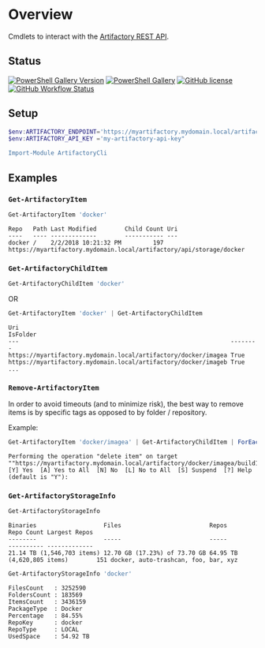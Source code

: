 # Overview

Cmdlets to interact with the [Artifactory REST API](https://www.jfrog.com/confluence/display/JFROG/Artifactory+REST+API#ArtifactoryRESTAPI-DeleteItemFromTrashCan).

## Status

[![PowerShell Gallery Version](https://img.shields.io/powershellgallery/v/ArtifactoryCli)](https://www.powershellgallery.com/packages/ArtifactoryCli)
[![PowerShell Gallery](https://img.shields.io/powershellgallery/dt/ArtifactoryCli?color=green)](https://www.powershellgallery.com/packages/ArtifactoryCli)
[![GitHub license](https://img.shields.io/github/license/chris-peterson/pwsh-artifactory.svg)](LICENSE)
[![GitHub Workflow Status](https://img.shields.io/github/actions/workflow/status/chris-peterson/pwsh-artifactory/deploy.yml?branch=main&label=ci)](https://github.com/chris-peterson/pwsh-artifactory/actions/workflows/deploy.yml)


## Setup

```powershell
$env:ARTIFACTORY_ENDPOINT='https://myartifactory.mydomain.local/artifactory'
$env:ARTIFACTORY_API_KEY ='my-artifactory-api-key"

Import-Module ArtifactoryCli
```

## Examples

### `Get-ArtifactoryItem`

```powershell
Get-ArtifactoryItem 'docker'
```
```text
Repo   Path Last Modified        Child Count Uri
----   ---- -------------        ----------- ---
docker /    2/2/2018 10:21:32 PM         197 https://myartifactory.mydomain.local/artifactory/api/storage/docker
```

### `Get-ArtifactoryChildItem`

```powershell
Get-ArtifactoryChildItem 'docker'
```
OR
```powershell
Get-ArtifactoryItem 'docker' | Get-ArtifactoryChildItem
```
```text
Uri                                                            IsFolder
---                                                            --------
https://myartifactory.mydomain.local/artifactory/docker/imagea True
https://myartifactory.mydomain.local/artifactory/docker/imageb True
...
```

### `Remove-ArtifactoryItem`

In order to avoid timeouts (and to minimize risk), the best way to remove items is by specific tags as opposed to by folder / repository.

Example:

```powershell
Get-ArtifactoryItem 'docker/imagea' | Get-ArtifactoryChildItem | ForEach-Object { $_ | Remove-ArtifactoryItem -Confirm }
```
```text
Performing the operation "delete item" on target
""https://myartifactory.mydomain.local/artifactory/docker/imagea/build123456".
[Y] Yes  [A] Yes to All  [N] No  [L] No to All  [S] Suspend  [?] Help
(default is "Y"):
```

### `Get-ArtifactoryStorageInfo`

```powershell
Get-ArtifactoryStorageInfo
```
```text
Binaries                   Files                         Repos                      Repo Count Largest Repos
--------                   -----                         -----                      ---------- -------------
21.14 TB (1,546,703 items) 12.70 GB (17.23%) of 73.70 GB 64.95 TB (4,620,805 items)        151 docker, auto-trashcan, foo, bar, xyz
```

```powershell
Get-ArtifactoryStorageInfo 'docker'
```
```text
FilesCount   : 3252590
FoldersCount : 183569
ItemsCount   : 3436159
PackageType  : Docker
Percentage   : 84.55%
RepoKey      : docker
RepoType     : LOCAL
UsedSpace    : 54.92 TB
```